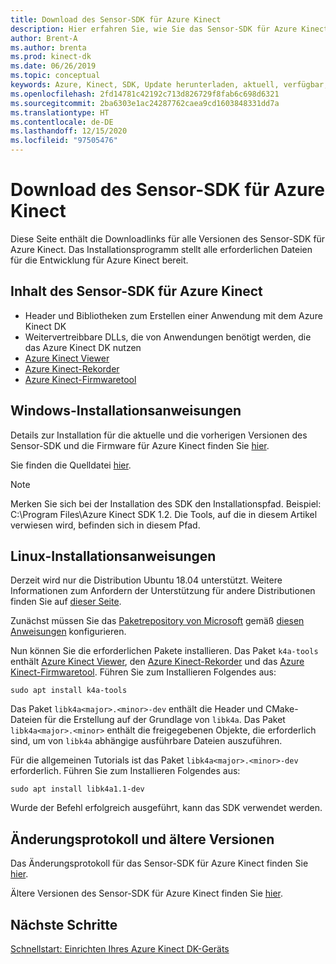 ```yaml
---
title: Download des Sensor-SDK für Azure Kinect
description: Hier erfahren Sie, wie Sie das Sensor-SDK für Azure Kinect unter Windows und Linux herunterladen und installieren.
author: Brent-A
ms.author: brenta
ms.prod: kinect-dk
ms.date: 06/26/2019
ms.topic: conceptual
keywords: Azure, Kinect, SDK, Update herunterladen, aktuell, verfügbar, installieren
ms.openlocfilehash: 2fd14781c42192c713d826729f8fab6c698d6321
ms.sourcegitcommit: 2ba6303e1ac24287762caea9cd1603848331dd7a
ms.translationtype: HT
ms.contentlocale: de-DE
ms.lasthandoff: 12/15/2020
ms.locfileid: "97505476"
---
```

# <a name="azure-kinect-sensor-sdk-download"></a>Download des Sensor-SDK für Azure Kinect

Diese Seite enthält die Downloadlinks für alle Versionen des Sensor-SDK für Azure Kinect. Das Installationsprogramm stellt alle erforderlichen Dateien für die Entwicklung für Azure Kinect bereit.

## <a name="azure-kinect-sensor-sdk-contents"></a>Inhalt des Sensor-SDK für Azure Kinect

- Header und Bibliotheken zum Erstellen einer Anwendung mit dem Azure Kinect DK
- Weitervertreibbare DLLs, die von Anwendungen benötigt werden, die das Azure Kinect DK nutzen
- [Azure Kinect Viewer](azure-kinect-viewer.md)
- [Azure Kinect-Rekorder](azure-kinect-recorder.md)
- [Azure Kinect-Firmwaretool](azure-kinect-firmware-tool.md)

## <a name="windows-installation-instructions"></a>Windows-Installationsanweisungen

Details zur Installation für die aktuelle und die vorherigen Versionen des Sensor-SDK und die Firmware für Azure Kinect finden Sie [hier](https://github.com/microsoft/Azure-Kinect-Sensor-SDK/blob/develop/docs/usage.md).

Sie finden die Quelldatei [hier](https://github.com/microsoft/Azure-Kinect-Sensor-SDK).

> [!NOTE]
> Merken Sie sich bei der Installation des SDK den Installationspfad. Beispiel: C:\Program Files\Azure Kinect SDK 1.2. Die Tools, auf die in diesem Artikel verwiesen wird, befinden sich in diesem Pfad.

## <a name="linux-installation-instructions"></a>Linux-Installationsanweisungen

Derzeit wird nur die Distribution Ubuntu 18.04 unterstützt. Weitere Informationen zum Anfordern der Unterstützung für andere Distributionen finden Sie auf [dieser Seite](https://aka.ms/azurekinectfeedback).

Zunächst müssen Sie das [Paketrepository von Microsoft](https://packages.microsoft.com/) gemäß [diesen Anweisungen](/windows-server/administration/linux-package-repository-for-microsoft-software) konfigurieren.

Nun können Sie die erforderlichen Pakete installieren. Das Paket `k4a-tools` enthält [Azure Kinect Viewer](azure-kinect-viewer.md), den [Azure Kinect-Rekorder](record-sensor-streams-file.md) und das [Azure Kinect-Firmwaretool](azure-kinect-firmware-tool.md). Führen Sie zum Installieren Folgendes aus:

 `sudo apt install k4a-tools`

 Das Paket `libk4a<major>.<minor>-dev` enthält die Header und CMake-Dateien für die Erstellung auf der Grundlage von `libk4a`.
Das Paket `libk4a<major>.<minor>` enthält die freigegebenen Objekte, die erforderlich sind, um von `libk4a` abhängige ausführbare Dateien auszuführen.

 Für die allgemeinen Tutorials ist das Paket `libk4a<major>.<minor>-dev` erforderlich. Führen Sie zum Installieren Folgendes aus:

 `sudo apt install libk4a1.1-dev`

Wurde der Befehl erfolgreich ausgeführt, kann das SDK verwendet werden.

## <a name="change-log-and-older-versions"></a>Änderungsprotokoll und ältere Versionen

Das Änderungsprotokoll für das Sensor-SDK für Azure Kinect finden Sie [hier](https://github.com/microsoft/Azure-Kinect-Sensor-SDK/blob/develop/CHANGELOG.md).

Ältere Versionen des Sensor-SDK für Azure Kinect finden Sie [hier](https://github.com/microsoft/Azure-Kinect-Sensor-SDK/blob/develop/docs/usage.md).

## <a name="next-steps"></a>Nächste Schritte

[Schnellstart: Einrichten Ihres Azure Kinect DK-Geräts](set-up-azure-kinect-dk.md)